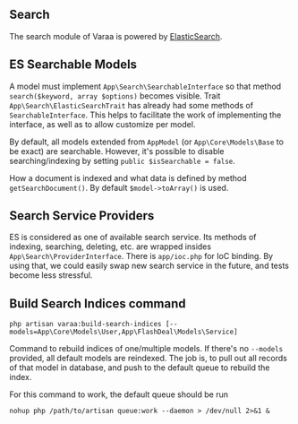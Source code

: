 ## Search

The search module of Varaa is powered by [ElasticSearch](http://www.elasticsearch.org).

## ES Searchable Models

A model must implement `App\Search\SearchableInterface` so that method
`search($keyword, array $options)` becomes visible. Trait
`App\Search\ElasticSearchTrait` has already had some methods of
`SearchableInterface`. This helps to facilitate the work of implementing the
interface, as well as to allow customize per model.

By default, all models extended from `AppModel` (or `App\Core\Models\Base` to
be exact) are searchable. However, it's possible to disable
searching/indexing by setting `public $isSearchable = false`.

How a document is indexed and what data is defined by method `getSearchDocument()`.
By default `$model->toArray()` is used.

## Search Service Providers

ES is considered as one of available search service. Its methods of indexing,
searching, deleting, etc. are wrapped insides `App\Search\ProviderInterface`.
There is `app/ioc.php` for IoC binding. By using that, we could easily swap
new search service in the future, and tests become less stressful.

## Build Search Indices command

`php artisan varaa:build-search-indices [--models=App\Core\Models\User,App\FlashDeal\Models\Service]`

Command to rebuild indices of one/multiple models. If there's no `--models`
provided, all default models are reindexed. The job is, to pull out all records
of that model in database, and push to the default queue to rebuild the index.

For this command to work, the default queue should be run

`nohup php /path/to/artisan queue:work --daemon > /dev/null 2>&1 &`

